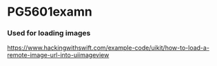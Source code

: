 # PG5601examn



### Used for loading images
https://www.hackingwithswift.com/example-code/uikit/how-to-load-a-remote-image-url-into-uiimageview 
